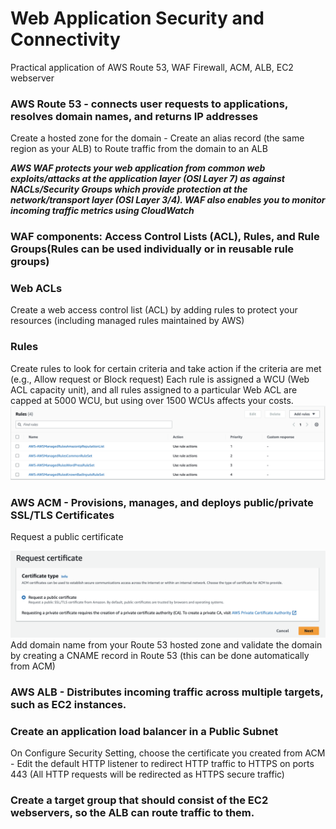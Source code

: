 # Web Application Security and Connectivity
Practical application of AWS Route 53, WAF Firewall, ACM, ALB, EC2 webserver

### AWS Route 53 - connects user requests to applications, resolves domain names, and returns IP addresses

Create a hosted zone for the domain - Create an alias record (the same region as your ALB) to Route traffic from the domain to an ALB

***AWS WAF protects your web application from common web exploits/attacks at the application layer (OSI Layer 7) as against NACLs/Security Groups which provide protection at the network/transport layer (OSI Layer 3/4). WAF also enables you to monitor incoming traffic metrics using CloudWatch***

### WAF components: Access Control Lists (ACL), Rules, and Rule Groups(Rules can be used individually or in reusable rule groups)

### Web ACLs
Create a web access control list (ACL) by adding rules to protect your resources (including managed rules maintained by AWS)

### Rules 
Create rules to look for certain criteria and take action if the criteria are met (e.g., Allow request or Block request)
Each rule is assigned a WCU (Web ACL capacity unit), and all rules assigned to a particular Web ACL are capped at 5000 WCU, but using over 1500 WCUs affects your costs.
![Request a public certificate](./assets/WAFrules.png)

### AWS ACM - Provisions, manages, and deploys public/private SSL/TLS Certificates
Request a public certificate

![Request a public certificate](./assets/RequestPublicCert.png)
Add domain name from your Route 53 hosted zone and validate the domain by creating a CNAME record in Route 53 (this can be done automatically from ACM)

### AWS ALB - Distributes incoming traffic across multiple targets, such as EC2 instances.

### Create an application load balancer in a Public Subnet
On Configure Security Setting, choose the certificate you created from ACM - Edit the default HTTP listener to redirect HTTP traffic to HTTPS on ports 443 (All HTTP requests will be redirected as HTTPS secure traffic)

### Create a target group that should consist of the EC2 webservers, so the ALB can route traffic to them.
